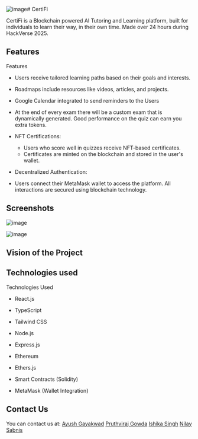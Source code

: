 ![image](https://github.com/user-attachments/assets/e38ba262-c4f8-4f03-b2de-ed33a9f25b38)# CertiFi

CertiFi is a Blockchain powered AI Tutoring and Learning platform, built for individuals to learn their way, in their own time. Made over 24 hours during HackVerse 2025.

## Features
Features

- Users receive tailored learning paths based on their goals and interests.

- Roadmaps include resources like videos, articles, and projects.

- Google Calendar integrated to send reminders to the Users

- At the end of every exam there will be a custom exam that is dynamically generated. Good performance on the quiz can earn you extra tokens.

- NFT Certifications:
    - Users who score well in quizzes receive NFT-based certificates.
    - Certificates are minted on the blockchain and stored in the user's wallet.

- Decentralized Authentication:

- Users connect their MetaMask wallet to access the platform. All interactions are secured using blockchain technology.

## Screenshots
![image](https://github.com/user-attachments/assets/ee0264bf-2ccd-4af7-9367-a01e4e3c1058)

![image](https://github.com/user-attachments/assets/cd259cc4-1828-4ad2-ab40-f736ea27c5b5)

## Vision of the Project

## Technologies used
Technologies Used

  - React.js

  - TypeScript

  - Tailwind CSS

  - Node.js

  - Express.js

  - Ethereum

  - Ethers.js

  - Smart Contracts (Solidity)

  - MetaMask (Wallet Integration)

## Contact Us

You can contact us at:
[Ayush Gayakwad](mailto:)
[Pruthviraj Gowda](mailto:ishikasingh0214@gmail.com)
[Ishika Singh](mailto:vpruthvigowda@gmail.com)
[Nilay Sabnis](mailto:nilay.sabnis05@gmail.com)

